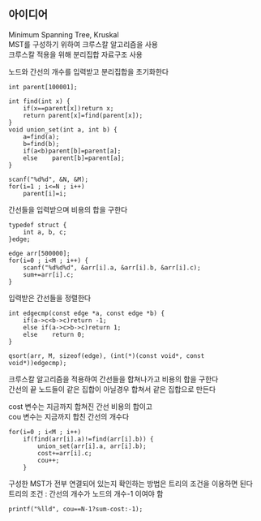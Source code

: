 ## 아이디어
Minimum Spanning Tree, Kruskal  
MST를 구성하기 위하여 크루스칼 알고리즘을 사용  
크루스칼 적용을 위해 분리집합 자료구조 사용  
  
노드와 간선의 개수를 입력받고 분리집합을 초기화한다
```
int parent[100001];

int find(int x) {
	if(x==parent[x])return x;
	return parent[x]=find(parent[x]);
}
void union_set(int a, int b) {
	a=find(a);
	b=find(b);
	if(a<b)parent[b]=parent[a];
	else	parent[b]=parent[a];
}

scanf("%d%d", &N, &M);
for(i=1 ; i<=N ; i++)
	parent[i]=i;
```
간선들을 입력받으며 비용의 합을 구한다
```
typedef struct {
	int a, b, c;
}edge;

edge arr[500000];
for(i=0 ; i<M ; i++) {
	scanf("%d%d%d", &arr[i].a, &arr[i].b, &arr[i].c);
	sum+=arr[i].c;
}
```
입력받은 간선들을 정렬한다
```
int edgecmp(const edge *a, const edge *b) {
	if(a->c<b->c)return -1;
	else if(a->c>b->c)return 1;
	else	return 0;
}

qsort(arr, M, sizeof(edge), (int(*)(const void*, const void*))edgecmp);
```
크루스칼 알고리즘을 적용하여 간선들을 합쳐나가고 비용의 합을 구한다  
간선의 끝 노드들이 같은 집합이 아닐경우 합쳐서 같은 집합으로 만든다  
  
cost 변수는 지금까지 합쳐진 간선 비용의 합이고  
cou 변수는 지금까지 합친 간선의 개수다
```
for(i=0 ; i<M ; i++)
	if(find(arr[i].a)!=find(arr[i].b)) {
		union_set(arr[i].a, arr[i].b);
		cost+=arr[i].c;
		cou++;
	}
```
구성한 MST가 전부 연결되어 있는지 확인하는 방법은 트리의 조건을 이용하면 된다  
트리의 조건 : 간선의 개수가 노드의 개수-1 이여야 함
```
printf("%lld", cou==N-1?sum-cost:-1);
```
